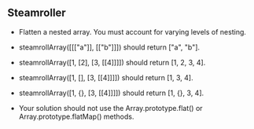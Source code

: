 ## Steamroller
* Flatten a nested array. You must account for varying levels of nesting.

- steamrollArray([[["a"]], [["b"]]]) should return ["a", "b"].

- steamrollArray([1, [2], [3, [[4]]]]) should return [1, 2, 3, 4].

- steamrollArray([1, [], [3, [[4]]]]) should return [1, 3, 4].

- steamrollArray([1, {}, [3, [[4]]]]) should return [1, {}, 3, 4].

- Your solution should not use the Array.prototype.flat() or Array.prototype.flatMap() methods.